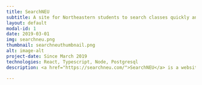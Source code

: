 ```yaml
---
title: SearchNEU
subtitle: A site for Northeastern students to search classes quickly and seamlessly!
layout: default
modal-id: 1
date: 2019-03-01
img: searchneu.png
thumbnail: searchneuthumbnail.png
alt: image-alt
project-date: Since March 2019
technologies: React, Typescript, Node, Postgresql
description: <a href="https://searchneu.com/">SearchNEU</a> is a website that allows students to quickly and easily search up Northeastern classes, 

---
```

